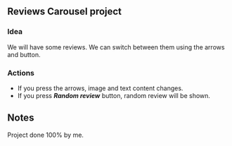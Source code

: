 ## Reviews Carousel project

### Idea

We will have some reviews. We can switch between them using the arrows and button.

### Actions

- If you press the arrows, image and text content changes.
- If you press **_Random review_** button, random review will be shown.

## Notes

Project done 100% by me.
